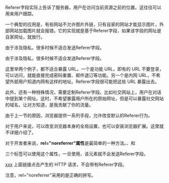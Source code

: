Referer字段实际上告诉了服务器，用户在访问当前资源之前的位置。这往往可以用来用户跟踪。

一个典型的应用是，有些网站不允许图片外链，只有自家的网站才能显示图片，外部网站加载图片就会报错。它的实现就是基于Referer字段，如果该字段的网址是自家网址，就放行。

由于涉及隐私，很多时候不适合发送Referer字段。

由于涉及隐私，很多时候不适合发送Referer字段。

这里举两个例子，都不适合暴露 URL。一个是功能 URL，即有的 URL 不要登录，可以访问，就能直接完成密码重置、邮件退订等功能。另一个是内网 URL，不希望外部用户知道内网有这样的地址。Referer字段很可能把这些 URL 暴露出去。

此外，还有一种特殊情况，需要定制Referer字段。比如社交网站上，用户在对话中提到某个网址。这时，不希望暴露用户所在的原始网址，但是可以暴露社交网站的域名，让对方知道，是我贡献了你的流量。

由于上一节的原因，浏览器提供一系列手段，允许改变默认的Referer行为。

对于用户来说，可以改变浏览器本身的全局设置，也可以安装浏览器扩展。这里就不详细介绍了。

对于开发者来说，**rel="noreferrer"属性**是最简单的一种方法。<a>、<area>和<form>三个标签可以使用这个属性，一旦使用，该元素就不会发送Referer字段。

<a href="..." rel="noreferrer" target="_blank">xxx</a>
上面链接点击产生的 HTTP 请求，不会带有Referer字段。

注意，rel="noreferrer"采用的是正确的拼写。

